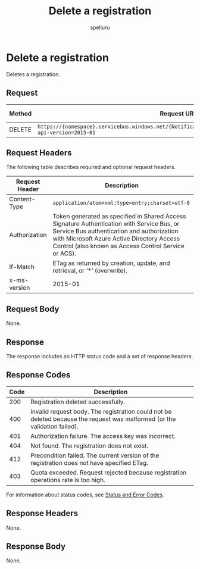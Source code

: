 ﻿---
title: "Delete a registration"
ms.custom: ""
ms.date: "2019-04-05"
ms.prod: "azure"
ms.reviewer: ""
ms.service: "notification-hubs"
ms.suite: ""
ms.tgt_pltfrm: ""
ms.topic: "reference"
author: "spelluru"
ms.author: "spelluru"
manager: "timlt"

---

# Delete a registration
Deletes a registration.

## Request

| Method | Request URI | HTTP version |
| ------ | ----------- | ------------ | 
| DELETE | `https://{namespace}.servicebus.windows.net/{NotificationHub}/registrations/<registrationId>?api-version=2015-01` | HTTP/1.1 | 


## Request Headers

The following table describes required and optional request headers.

| Request Header | Description | 
| -------------- | ----------- | 
| Content-Type | `application/atom+xml;type=entry;charset=utf-8` |
| Authorization | Token generated as specified in Shared Access Signature Authentication with Service Bus, or Service Bus authentication and authorization with Microsoft Azure Active Directory Access Control (also known as Access Control Service or ACS). |
| If-Match | ETag as returned by creation, update, and retrieval, or ‘*’ (overwrite). |
| x-ms-version | 2015-01 |

## Request Body

None.

## Response

The response includes an HTTP status code and a set of response headers.

## Response Codes

| Code | Description | 
| ---- | ----------- | 
| 200 | Registration deleted successfully. |
| 400 | Invalid request body. The registration could not be deleted because the request was malformed (or the validation failed). |
| 401 | Authorization failure. The access key was incorrect. |
| 404 | Not found. The registration does not exist. | 
| 412 | Precondition failed. The current version of the registration does not have specified ETag. |
| 403 | Quota exceeded. Request rejected because registration operations rate is too high. |

For information about status codes, see [Status and Error Codes](/rest/api/storageservices/Common-REST-API-Error-Codes).

## Response Headers

None.

## Response Body

None.

